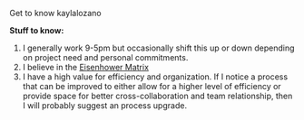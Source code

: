 Get to know kaylalozano

**Stuff to know:**
 
   1. I generally work 9-5pm but occasionally shift this up or down depending on project need and personal commitments.
   2. I believe in the [Eisenhower Matrix](https://www.eisenhower.me/eisenhower-matrix/)
   3. I have a high value for efficiency and organization. If I notice a process that can be improved to either allow for a higher level of efficiency or provide space for better cross-collaboration and team relationship, then I will probably suggest an process upgrade. 
